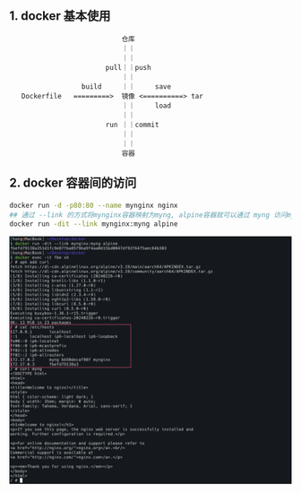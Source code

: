 ## 1. docker 基本使用

```
                            仓库
                            ｜｜
                            ｜｜
                        pull｜｜push
                            ｜｜
                  build     ｜｜     save
   Dockerfile   =========>  镜像 <==========> tar
                            ｜｜     load
                            ｜｜
                        run ｜｜commit
                            ｜｜
                            ｜｜
                            容器
```

## 2. docker 容器间的访问
```sh
docker run -d -p80:80 --name mynginx nginx
## 通过 --link 的方式将mynginx容器映射为myng, alpine容器就可以通过 myng 访问mynginx容器
docker run -dit --link mynginx:myng alpine
```
![](https://raw.githubusercontent.com/hongcn5/image/main/Screenshot%202024-04-23%20at%2010.13.06.png)

